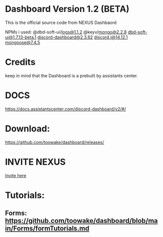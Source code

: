 # Dashboard Version 1.2 (BETA)
This is the official source code from NEXUS Dashbaord

NPMs i used:
@dbd-soft-ui/logs@1.1.2
@keyv/mongo@2.2.8
dbd-soft-ui@1.7.13-beta.1
discord-dashboard@2.3.62
discord.j@14.12.1
mongoose@7.4.5

# Credits
keep in mind that the Dashboard is a prebuilt by assistants center. 

# DOCS
https://docs.assistantscenter.com/discord-dashboard/v2/#/

# Download:
https://github.com/toowake/dashboard/releases/

# INVITE NEXUS
[Invite here](https://discord.com/api/oauth2/authorize?client_id=1046468420037787720&permissions=8&scope=bot%20applications.commands)

# Tutorials:
## Forms: https://github.com/toowake/dashboard/blob/main/Forms/formTutorials.md
